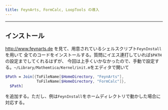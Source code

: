 ```yaml
---
title: FeynArts, FormCalc, LoopTools の導入
---
```


-------------------------------------------------------------------------------

## インストール ##

http://www.feynarts.de を見て、用意されているシェルスクリプト`FeynInstall`を用いて
全てのコードをインストールする。質問にイエス連打していれば`$PATH`の設定までしてくれるはずが、
今回は上手くいかなかったので、手動で設定する。`~/Library/Mathemtica/Kernel/init.m`をエディタで開いて

``` Mathematica
$Path = Join[{ToFileName[$HomeDirectory, "FeynArts"],
              ToFileName[$HomeDirectory, "FormCalc"]},
  $Path]
```

を追加する。ただし、例は`FeynInstall`をホームディレクトリで動かした場合に対応する。
